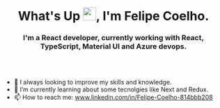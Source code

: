 <h1 align="center">What's Up <img src="https://raw.githubusercontent.com/kaueMarques/kaueMarques/master/hi.gif" width="30px">, I'm Felipe Coelho.</h1>
<h3 align="center">I'm a React developer, currently working with React, TypeScript, Material UI and Azure devops.</h3>
<br></br>

- 🔭 I always looking to improve my skills and knowledge.
- 🌱 I’m currently learning about some tecnolgies like Next and Redux.
- 📫 How to reach me: www.linkedin.com/in/Felipe-Coelho-814bbb208

<br></br>

